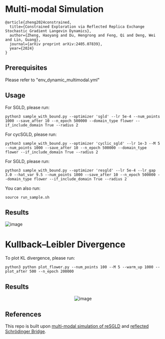 # Multi-modal Simulation

```
@article{zheng2024constrained,
  title={Constrained Exploration via Reflected Replica Exchange Stochastic Gradient Langevin Dynamics},
  author={Zheng, Haoyang and Du, Hengrong and Feng, Qi and Deng, Wei and Lin, Guang},
  journal={arXiv preprint arXiv:2405.07839},
  year={2024}
}
```

## Prerequisites
Please refer to "env_dynamic_multimodal.yml" 

## Usage
For SGLD, please run:
```
python3 sample_with_bound.py --optimizer 'sgld' --lr 5e-4 --num_points 1000 --save_after 10 --n_epoch 500000 --domain_type flower --if_include_domain True --radius 2
```

For cycSGLD, please run:
```
python3 sample_with_bound.py --optimizer 'cyclic_sgld' --lr 1e-3 --M 5 --num_points 1000 --save_after 10 --n_epoch 500000 --domain_type flower --if_include_domain True --radius 2
```

For SGLD, please run:
```
python3 sample_with_bound.py --optimizer 'resgld' --lr 5e-4 --lr_gap 3.0 --hat_var 9.5 --num_points 1000 --save_after 10 --n_epoch 500000 --domain_type flower --if_include_domain True --radius 2
```

You can also run:
```
source run_sample.sh
```

## Results
![image](https://github.com/haoyangzheng1996/r2SGLD/assets/38525155/ae2cd676-136b-4a30-a0dc-0250f83c0b2b)

# Kullback–Leibler Divergence
To plot KL divergence, please run:
```
python3 python plot_flower.py --num_points 100 --M 5 --warm_up 1000 --plot_after 500 --n_epoch 200000
```

## Results
<p align="center">
  <img src="https://github.com/haoyangzheng1996/r2SGLD/assets/38525155/0b504ccc-f3da-4704-8a26-7b6f19cdbfa9" alt="image" />
</p>



## References
This repo is built upon [multi-modal simulation of reSGLD](https://github.com/WayneDW/Variance_Reduced_Replica_Exchange_SGMCMC/tree/main) and [reflected Schrödinger Bridge](https://arxiv.org/abs/2401.03228).

